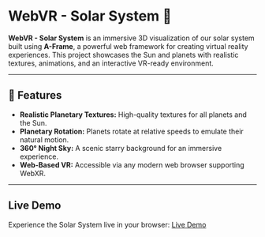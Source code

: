 # WebVR - Solar System 🌌

**WebVR - Solar System** is an immersive 3D visualization of our solar system built using **A-Frame**, a powerful web framework for creating virtual reality experiences. This project showcases the Sun and planets with realistic textures, animations, and an interactive VR-ready environment.

---

## 🚀 Features

- **Realistic Planetary Textures:** High-quality textures for all planets and the Sun.
- **Planetary Rotation:** Planets rotate at relative speeds to emulate their natural motion.
- **360° Night Sky:** A scenic starry background for an immersive experience.
- **Web-Based VR:** Accessible via any modern web browser supporting WebXR.

---

## Live Demo

Experience the Solar System live in your browser:
[Live Demo](https://mohammed-ghayaz.github.io/WebVR-Solar-System/)



